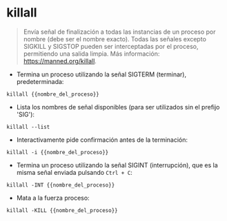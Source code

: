 # killall

> Envía señal de finalización a todas las instancias de un proceso por nombre (debe ser el nombre exacto).
> Todas las señales excepto SIGKILL y SIGSTOP pueden ser interceptadas por el proceso, permitiendo una salida limpia.
> Más información: <https://manned.org/killall>.

- Termina un proceso utilizando la señal SIGTERM (terminar), predeterminada:

`killall {{nombre_del_proceso}}`

- Lista los nombres de señal disponibles (para ser utilizados sin el prefijo 'SIG'):

`killall --list`

- Interactivamente pide confirmación antes de la terminación:

`killall -i {{nombre_del_proceso}}`

- Termina un proceso utilizando la señal SIGINT (interrupción), que es la misma señal enviada pulsando `Ctrl + C`:

`killall -INT {{nombre_del_proceso}}`

- Mata a la fuerza proceso:

`killall -KILL {{nombre_del_proceso}}`
